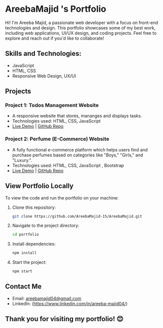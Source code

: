 # AreebaMajid 's Portfolio 
Hi! I'm Areeba Majid, a passionate web developer with a focus on front-end technologies and design. This portfolio showcases some of my best work, including web applications, UI/UX design, and coding projects. Feel free to explore and reach out if you'd like to collaborate!

## Skills and Technologies:
- JavaScript
- HTML, CSS
- Responsive Web Design, UX/UI

## Projects

### Project 1: Todos Management Website
- A responsive website that stores, mananges and displays tasks.
- Technologies used: HTML, CSS, JavaScript
- [Live Demo](https://areebamajid-15.github.io/TodoManagement/) | [GitHub Repo](https://github.com/AreebaMajid-15/TodoManagement)

### Project 2: Perfume (E-Commerce) Website
- A fully functional e-commerce platform which helps users find and purchase perfumes based on categories like "Boys," "Girls," and "Luxury.".
- Technologies used: HTML, CSS, JavaScript , Bootstrap
- [Live Demo](https://areebamajid-15.github.io/Perfumes/) | [GitHub Repo](https://github.com/AreebaMajid-15/Perfumes)

## View Portfolio Locally
To view the code and run the portfolio on your machine:
1. Clone this repository:
   ```bash
   git clone https://github.com/AreebaMajid-15/AreebaMajid.git
   ```
2. Navigate to the project directory:
   ```bash
   cd portfolio
   ```
3. Install dependencies:
   ```bash
   npm install
   ```
4. Start the project:
   ```bash
   npm start
   ```

## Contact Me
- Email: areebamajid04@gmail.com
- LinkedIn: (https://www.linkedin.com/in/areeba-majid04/)

## Thank you for visiting my portfolio! 😊



